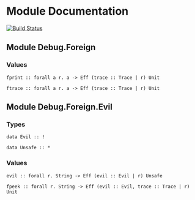 # Module Documentation

[![Build Status](https://travis-ci.org/CapillarySoftware/purescript-foreign-debug.svg?branch=master)](https://travis-ci.org/CapillarySoftware/purescript-foreign-debug)

## Module Debug.Foreign

### Values

    fprint :: forall a r. a -> Eff (trace :: Trace | r) Unit

    ftrace :: forall a r. a -> Eff (trace :: Trace | r) Unit


## Module Debug.Foreign.Evil

### Types

    data Evil :: !

    data Unsafe :: *


### Values

    evil :: forall r. String -> Eff (evil :: Evil | r) Unsafe

    fpeek :: forall r. String -> Eff (evil :: Evil, trace :: Trace | r) Unit